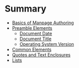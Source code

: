 Summary
=======
- [Basics of Manpage Authoring](content/basics-of-manpage-authoring/README.md)
- [Preamble Elements](content/preamble-elements/README.md) 
  - [Document Date](content/preamble-elements/document-date.md)
  - [Document Title](content/preamble-elements/document-title.md)
  - [Operating System Version](content/preamble-elements/operating-system-version.md)
- [Common Elements](content/common-elements/README.md)
- [Quotes and Text Enclosures](content/quotes-and-text-enclosures/README.md)
- [Lists](content/lists/README.md)
